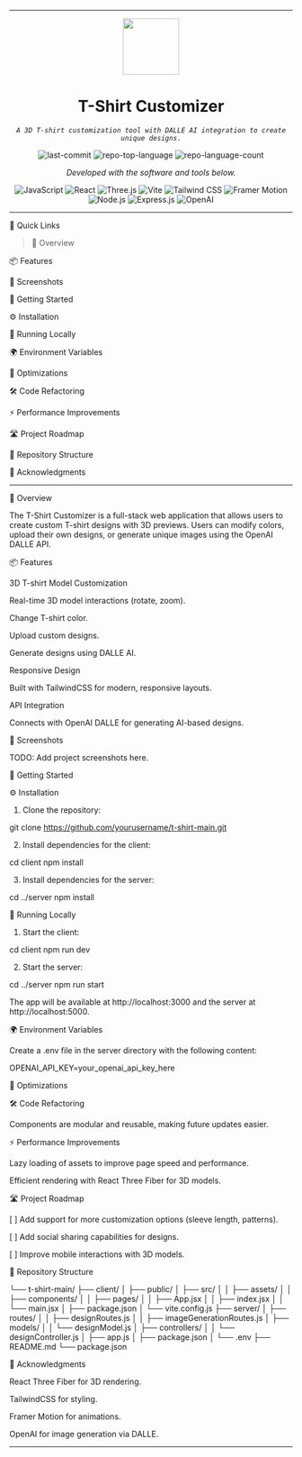 
---

<p align="center">
  <img src="https://cdn-icons-png.flaticon.com/512/2784/2784453.png" width="100" />
</p>
<p align="center">
    <h1 align="center">T-Shirt Customizer</h1>
</p>
<p align="center">
    <em><code>A 3D T-shirt customization tool with DALLE AI integration to create unique designs.</code></em>
</p>
<p align="center">
        <img src="https://img.shields.io/github/last-commit/yourusername/t-shirt-main?style=flat&logo=git&logoColor=white&color=0080ff" alt="last-commit">
        <img src="https://img.shields.io/github/languages/top/yourusername/t-shirt-main?style=flat&color=0080ff" alt="repo-top-language">
        <img src="https://img.shields.io/github/languages/count/yourusername/t-shirt-main?style=flat&color=0080ff" alt="repo-language-count">
</p>
<p align="center">
        <em>Developed with the software and tools below.</em>
</p>
<p align="center">
        <img src="https://img.shields.io/badge/JavaScript-F7DF1E.svg?style=flat&logo=JavaScript&logoColor=black" alt="JavaScript">
        <img src="https://img.shields.io/badge/React-61DAFB.svg?style=flat&logo=React&logoColor=black" alt="React">
        <img src="https://img.shields.io/badge/Three.js-000000.svg?style=flat&logo=Three.js&logoColor=white" alt="Three.js">
        <img src="https://img.shields.io/badge/Vite-646CFF.svg?style=flat&logo=Vite&logoColor=white" alt="Vite">
        <img src="https://img.shields.io/badge/Tailwind%20CSS-06B6D4.svg?style=flat&logo=Tailwind%20CSS&logoColor=white" alt="Tailwind CSS">
        <img src="https://img.shields.io/badge/Framer%20Motion-EF476F.svg?style=flat&logo=Framer&logoColor=white" alt="Framer Motion">
        <img src="https://img.shields.io/badge/Node.js-339933.svg?style=flat&logo=Node.js&logoColor=white" alt="Node.js">
        <img src="https://img.shields.io/badge/Express.js-000000.svg?style=flat&logo=Express&logoColor=white" alt="Express.js">
        <img src="https://img.shields.io/badge/OpenAI-412991.svg?style=flat&logo=OpenAI&logoColor=white" alt="OpenAI">
</p>
<hr>🔗 Quick Links

> 📍 Overview

📦 Features

📸 Screenshots

🚀 Getting Started

⚙️ Installation

🤖 Running Locally


🌍 Environment Variables

🚀 Optimizations

🛠️ Code Refactoring

⚡ Performance Improvements


🛣️ Project Roadmap

📂 Repository Structure

👏 Acknowledgments





---

📍 Overview

The T-Shirt Customizer is a full-stack web application that allows users to create custom T-shirt designs with 3D previews. Users can modify colors, upload their own designs, or generate unique images using the OpenAI DALLE API.

📦 Features

3D T-shirt Model Customization

Real-time 3D model interactions (rotate, zoom).

Change T-shirt color.

Upload custom designs.

Generate designs using DALLE AI.


Responsive Design

Built with TailwindCSS for modern, responsive layouts.


API Integration

Connects with OpenAI DALLE for generating AI-based designs.



📸 Screenshots

TODO: Add project screenshots here.

🚀 Getting Started

⚙️ Installation

1. Clone the repository:

git clone https://github.com/yourusername/t-shirt-main.git


2. Install dependencies for the client:

cd client
npm install


3. Install dependencies for the server:

cd ../server
npm install



🤖 Running Locally

1. Start the client:

cd client
npm run dev


2. Start the server:

cd ../server
npm run start



The app will be available at http://localhost:3000 and the server at http://localhost:5000.

🌍 Environment Variables

Create a .env file in the server directory with the following content:

OPENAI_API_KEY=your_openai_api_key_here

🚀 Optimizations

🛠️ Code Refactoring

Components are modular and reusable, making future updates easier.


⚡ Performance Improvements

Lazy loading of assets to improve page speed and performance.

Efficient rendering with React Three Fiber for 3D models.


🛣️ Project Roadmap

[ ] Add support for more customization options (sleeve length, patterns).

[ ] Add social sharing capabilities for designs.

[ ] Improve mobile interactions with 3D models.


📂 Repository Structure

└── t-shirt-main/
    ├── client/
    │   ├── public/
    │   ├── src/
    │   │   ├── assets/
    │   │   ├── components/
    │   │   ├── pages/
    │   │   ├── App.jsx
    │   │   ├── index.jsx
    │   │   └── main.jsx
    │   ├── package.json
    │   └── vite.config.js
    ├── server/
    │   ├── routes/
    │   │   ├── designRoutes.js
    │   │   ├── imageGenerationRoutes.js
    │   ├── models/
    │   │   └── designModel.js
    │   ├── controllers/
    │   │   └── designController.js
    │   ├── app.js
    │   ├── package.json
    │   └── .env
    ├── README.md
    └── package.json

👏 Acknowledgments

React Three Fiber for 3D rendering.

TailwindCSS for styling.

Framer Motion for animations.

OpenAI for image generation via DALLE.



---


